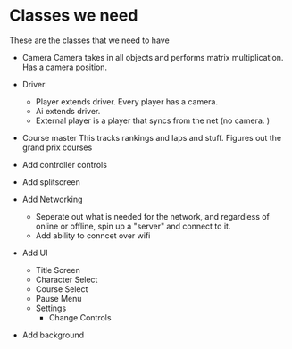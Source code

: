 # Classes we need
These are the classes that we need to have
- Camera
    Camera takes in all objects and performs matrix multiplication. 
    Has a camera position. 
- Driver
    - Player extends driver. Every player has a camera.
    - Ai extends driver. 
    - External player is a player that syncs from the net (no camera. )

- Course master
    This tracks rankings and laps and stuff. 
    Figures out the grand prix courses



- Add controller controls
- Add splitscreen
- Add Networking
   - Seperate out what is needed for the network, and regardless of online or offline, spin up a "server" and connect to it.
   - Add ability to conncet over wifi
- Add UI
    - Title Screen
    - Character Select
    - Course Select
    - Pause Menu
    - Settings
        - Change Controls
- Add background

